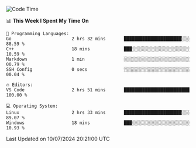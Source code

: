 
<!--START_SECTION:waka-->
![Code Time](http://img.shields.io/badge/Code%20Time-704%20hrs%2039%20mins-blue)

📊 **This Week I Spent My Time On** 

```text
💬 Programming Languages: 
Go                       2 hrs 32 mins       ██████████████████████░░░   88.59 % 
C++                      18 mins             ███░░░░░░░░░░░░░░░░░░░░░░   10.59 % 
Markdown                 1 min               ░░░░░░░░░░░░░░░░░░░░░░░░░   00.79 % 
SSH Config               0 secs              ░░░░░░░░░░░░░░░░░░░░░░░░░   00.04 % 

🔥 Editors: 
VS Code                  2 hrs 51 mins       █████████████████████████   100.00 % 

💻 Operating System: 
Linux                    2 hrs 33 mins       ██████████████████████░░░   89.07 % 
Windows                  18 mins             ███░░░░░░░░░░░░░░░░░░░░░░   10.93 % 
```


 Last Updated on 10/07/2024 20:21:00 UTC
<!--END_SECTION:waka-->
